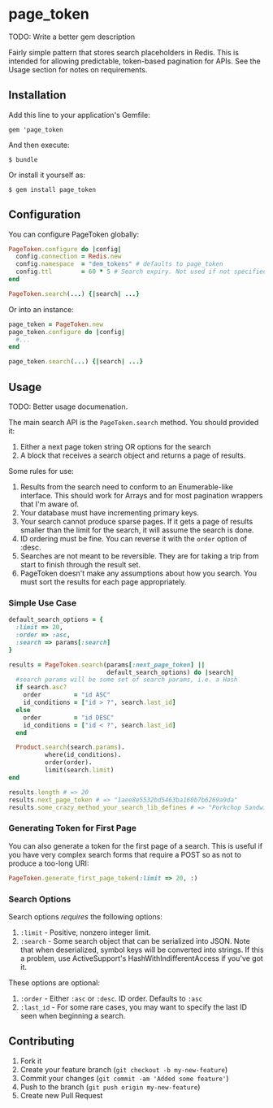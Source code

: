 # page_token

TODO: Write a better gem description

Fairly simple pattern that stores search placeholders in Redis. This is
intended for allowing predictable, token-based pagination for APIs. See the
Usage section for notes on requirements.

## Installation

Add this line to your application's Gemfile:

    gem 'page_token

And then execute:

    $ bundle

Or install it yourself as:

    $ gem install page_token

## Configuration
You can configure PageToken globally:

```ruby
PageToken.configure do |config|
  config.connection = Redis.new
  config.namespace  = "dem_tokens" # defaults to page_token
  config.ttl        = 60 * 5 # Search expiry. Not used if not specified
end

PageToken.search(...) {|search| ...}
```

Or into an instance:

```ruby
page_token = PageToken.new
page_token.configure do |config|
  #...
end

page_token.search(...) {|search| ...}
```


## Usage

TODO: Better usage documenation.

The main search API is the `PageToken.search` method. You should provided it:

1. Either a next page token string OR options for the search
2. A block that receives a search object and returns a page of results.

Some rules for use:
1. Results from the search need to conform to an Enumerable-like interface.
This should work for Arrays and for most pagination wrappers that I'm aware of.
2. Your database must have incrementing primary keys.
3. Your search cannot produce sparse pages. If it gets a page of results
smaller than the limit for the search, it will assume the search is done.
4. ID ordering must be fine. You can reverse it with the `order` option of
:desc.
5. Searches are not meant to be reversible. They are for taking a trip from
start to finish through the result set.
6. PageToken doesn't make any assumptions about how you search. You must sort
the results for each page appropriately.

### Simple Use Case
```ruby
default_search_options = {
  :limit => 20,
  :order => :asc,
  :search => params[:search]
}

results = PageToken.search(params[:next_page_token] ||
                           default_search_options) do |search|
  #search params will be some set of search params, i.e. a Hash
  if search.asc?
    order         = "id ASC"
    id_conditions = ["id > ?", search.last_id]
  else
    order         = "id DESC"
    id_conditions = ["id < ?", search.last_id]
  end

  Product.search(search.params).
          where(id_conditions).
          order(order).
          limit(search.limit)
end

results.length # => 20
results.next_page_token # => "1aee8e5532bd5463ba160b7b6269a9da"
results.some_crazy_method_your_search_lib_defines # => "Porkchop Sandwiches"
```
### Generating Token for First Page
You can also generate a token for the first page of a search. This is useful if
you have very complex search forms that require a POST so as not to produce a
too-long URI:

```ruby
PageToken.generate_first_page_token(:limit => 20, :)
```

### Search Options
Search options *requires* the following options:

1. `:limit` - Positive, nonzero integer limit.
2. `:search` - Some search object that can be serialized into JSON. Note that
when deserialized, symbol keys will be converted into strings. If this a
problem, use ActiveSupport's HashWithIndifferentAccess if you've got it.

These options are optional:
1. `:order` - Either `:asc` or `:desc`. ID order. Defaults to `:asc`
2. `:last_id` - For some rare cases, you may want to specify the last ID seen
when beginning a search.

## Contributing

1. Fork it
2. Create your feature branch (`git checkout -b my-new-feature`)
3. Commit your changes (`git commit -am 'Added some feature'`)
4. Push to the branch (`git push origin my-new-feature`)
5. Create new Pull Request
